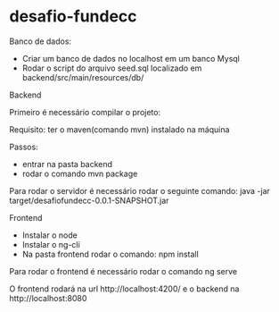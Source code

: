 # desafio-fundecc

Banco de dados:
- Criar um banco de dados no localhost em um banco Mysql
- Rodar o script do arquivo  seed.sql localizado em backend/src/main/resources/db/ 

Backend

Primeiro é necessário compilar o projeto:

Requisito: ter o maven(comando mvn) instalado na máquina

Passos:
- entrar na pasta backend
- rodar o comando mvn package

Para rodar o servidor é necessário rodar o seguinte comando:
java -jar target/desafiofundecc-0.0.1-SNAPSHOT.jar


Frontend
- Instalar o node
- Instalar o ng-cli
- Na pasta frontend rodar o comando: npm install

Para rodar o frontend é necessário rodar o comando ng serve

O frontend rodará na url http://localhost:4200/ e o backend na http://localhost:8080
